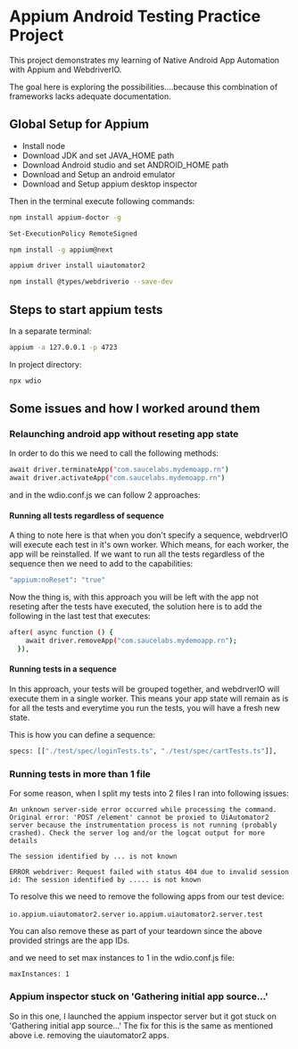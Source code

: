 # Appium Android Testing Practice Project

This project demonstrates my learning of Native Android App Automation with Appium and WebdriverIO.

The goal here is exploring the possibilities....because this combination of frameworks lacks adequate documentation.

## Global Setup for Appium

- Install node
- Download JDK and set JAVA_HOME path
- Download Android studio and set ANDROID_HOME path
- Download and Setup an android emulator
- Download and Setup appium desktop inspector

Then in the terminal execute following commands:

```bash
npm install appium-doctor -g
```

```bash
Set-ExecutionPolicy RemoteSigned
```

```bash
npm install -g appium@next
```

```bash
appium driver install uiautomator2
```

```bash
npm install @types/webdriverio --save-dev
```

## Steps to start appium tests

In a separate terminal:

```bash
appium -a 127.0.0.1 -p 4723
```

In project directory:

```bash
npx wdio
```

## Some issues and how I worked around them

### Relaunching android app without reseting app state

In order to do this we need to call the following methods:

```bash
await driver.terminateApp("com.saucelabs.mydemoapp.rn")
await driver.activateApp("com.saucelabs.mydemoapp.rn")
```

and in the wdio.conf.js we can follow 2 approaches:

#### Running all tests regardless of sequence

A thing to note here is that when you don't specify a sequence, webdrverIO will execute each test in it's own worker. Which means, for each worker, the app will be reinstalled.
If we want to run all the tests regardless of the sequence then we need to add to the capabilities:

```bash
"appium:noReset": "true"
```

Now the thing is, with this approach you will be left with the app not reseting after the tests have executed, the solution here is to add the following in the last test that executes:

```bash
after( async function () {
    await driver.removeApp("com.saucelabs.mydemoapp.rn");
  }),
```

#### Running tests in a sequence

In this approach, your tests will be grouped together, and webdrverIO will execute them in a single worker. This means your app state will remain as is for all the tests and everytime you run the tests, you will have a fresh new state.

This is how you can define a sequence:

```bash
specs: [["./test/spec/loginTests.ts", "./test/spec/cartTests.ts"]],
```

### Running tests in more than 1 file

For some reason, when I split my tests into 2 files I ran into following issues:

`An unknown server-side error occurred while processing the command. Original error: 'POST /element' cannot be proxied to UiAutomator2 server because the instrumentation process is not running (probably crashed). Check the server log and/or the logcat output for more details`

`The session identified by ... is not known`

`ERROR webdriver: Request failed with status 404 due to invalid session id: The session identified by ..... is not known`

To resolve this we need to remove the following apps from our test device:

`io.appium.uiautomator2.server`
`io.appium.uiautomator2.server.test`

You can also remove these as part of your teardown since the above provided strings are the app IDs.

and we need to set max instances to 1 in the wdio.conf.js file:

`maxInstances: 1`

### Appium inspector stuck on 'Gathering initial app source…'

So in this one, I launched the appium inspector server but it got stuck on 'Gathering initial app source…'
The fix for this is the same as mentioned above i.e. removing the uiautomator2 apps.

```

```
